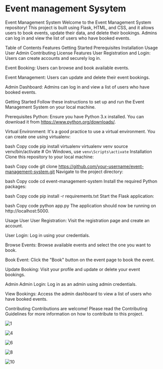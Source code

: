 <h1>Event management Sysytem</h1>

Event Management System
Welcome to the Event Management System repository! This project is built using Flask, HTML, and CSS, and it allows users to book events, update their data, and delete their bookings. Admins can log in and view the list of users who have booked events.

Table of Contents
Features
Getting Started
Prerequisites
Installation
Usage
User
Admin
Contributing
License
Features
User Registration and Login: Users can create accounts and securely log in.

Event Booking: Users can browse and book available events.

Event Management: Users can update and delete their event bookings.

Admin Dashboard: Admins can log in and view a list of users who have booked events.

Getting Started
Follow these instructions to set up and run the Event Management System on your local machine.

Prerequisites
Python: Ensure you have Python 3.x installed. You can download it from https://www.python.org/downloads/.

Virtual Environment: It's a good practice to use a virtual environment. You can create one using virtualenv:

bash
Copy code
pip install virtualenv
virtualenv venv
source venv/bin/activate  # On Windows, use `venv\Scripts\activate`
Installation
Clone this repository to your local machine:

bash
Copy code
git clone https://github.com/your-username/event-management-system.git
Navigate to the project directory:

bash
Copy code
cd event-management-system
Install the required Python packages:

bash
Copy code
pip install -r requirements.txt
Start the Flask application:

bash
Copy code
python app.py
The application should now be running on http://localhost:5000.

Usage
User
User Registration: Visit the registration page and create an account.

User Login: Log in using your credentials.

Browse Events: Browse available events and select the one you want to book.

Book Event: Click the "Book" button on the event page to book the event.

Update Booking: Visit your profile and update or delete your event bookings.

Admin
Admin Login: Log in as an admin using admin credentials.

View Bookings: Access the admin dashboard to view a list of users who have booked events.

Contributing
Contributions are welcome! Please read the Contributing Guidelines for more information on how to contribute to this project.

![1](https://github.com/VikasKarbail/Event-Planning-Management/assets/117006055/fb6ca37a-c5a1-4d63-a924-f5533dd6a9c0)


![4](https://github.com/VikasKarbail/Event-Planning-Management/assets/117006055/95d3e661-d33a-4565-b16e-df1a9fa6e8d6)

![6](https://github.com/VikasKarbail/Event-Planning-Management/assets/117006055/e52d7904-fdb0-4549-8ba5-747fc95b9bc1)

![8](https://github.com/VikasKarbail/Event-Planning-Management/assets/117006055/284a4f06-6ab9-4563-944a-073d870fcec9)


![10](https://github.com/VikasKarbail/Event-Planning-Management/assets/117006055/8bb64adc-b72e-4e8f-ac31-48f27b587b7e)















